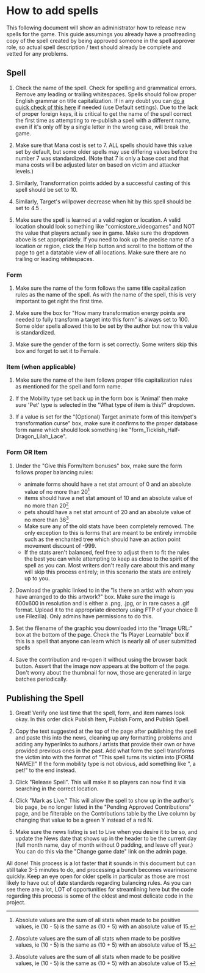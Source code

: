 # How to add spells

This following document will show an administrator how to release new spells for the game.  This guide assumings you already have a proofreading copy of the spell created by being approved someone in the spell approver role, so actual spell description / text should already be complete and vetted for any problems.

## Spell

1. Check the name of the spell.  Check for spelling and grammatical errors.  Remove any leading or trailing whitespaces.  Spells should follow proper English grammar on title capitalization.  If in any doubt you can [do a quick check of this here](https://capitalizemytitle.com/) if needed (use Default settings).  Due to the lack of proper foreign keys, it is critical to get the name of the spell correct the first time as attempting to re-publish a spell with a different name, even if it's only off by a single letter in the wrong case, will break the game.

1. Make sure that Mana cost is set to 7.  ALL spells should have this value set by default, but some older spells may use differing values before the number 7 was standardized.  (Note that 7 is only a base cost and that mana costs will be adjusted later on based on victim and attacker levels.)

1. Similarly, Transformation points added by a successful casting of this spell should be set to 10.

1. Similarly, Target's willpower decrease when hit by this spell should be set to 4.5 .

1. Make sure the spell is learned at a valid region or location.  A valid location should look something like "comicstore_videogames" and NOT the value that players actually see in game.  Make sure the dropdown above is set appropriately.  If you need to look up the precise name of a location or region, click the Help button and scroll to the bottom of the page to get a datatable view of all locations.  Make sure there are no trailing or leading whitespaces.

### Form

1. Make sure the name of the form follows the same title capitalization rules as the name of the spell.  As with the name of the spell, this is very important to get right the first time.

1. Make sure the box for "How many transformation energy points are needed to fully transform a target into this form" is always set to 100.  Some older spells allowed this to be set by the author but now this value is standardized.

1. Make sure the gender of the form is set correctly.  Some writers skip this box and forget to set it to Female.

### Item (when applicable)

1. Make sure the name of the item follows proper title capitalization rules as mentioned for the spell and form name.

1. If the Mobility type set back up in the form box is 'Animal' then make sure 'Pet' type is selected in the "What type of item is this?" dropdown.

1. If a value is set for the "(Optional)  Target animate form of this item/pet's transformation curse" box, make sure it confirms to the proper database form name which should look something like "form_Ticklish_Half-Dragon_Lilah_Lace".

### Form OR Item

1. Under the "Give this Form/Item bonuses" box, make sure the form follows proper balancing rules:
    - animate forms should have a net stat amount of 0 and an absolute value of no more than 20[^1]
    - items should have a net stat amount of 10 and an absolute value of no more than 20[^1]
    - pets should have a net stat amount of 20 and an absolute value of no more than 36[^1]
    - Make sure any of the old stats have been completely removed.  The only exception to this is forms that are meant to be entirely immobile such as the enchanted tree which should have an action point movement discount of -999.
    - If the stats aren't balanced, feel free to adjust them to fit the rules the best you can while attempting to keep as close to the spirit of the spell as you can.  Most writers don't really care about this and many will skip this process entirely; in this scenario the stats are entirely up to you.

1. Download the graphic linked to in the "Is there an artist with whom you have arranged to do this artwork?" box.  Make sure the image is 600x600 in resolution and is either a .png, .jpg, or in rare cases a .gif format.  Upload it to the appropriate directory using FTP of your choice (I use Filezilla).  Only admins have permissions to do this.

1. Set the filename of the graphic you downloaded into the "Image URL:" box at the bottom of the page.  Check the "Is Player Learnable" box if this is a spell that anyone can learn which is nearly all of user submitted spells

1. Save the contribution and re-open it without using the browser back button.  Assert that the image now appears at the bottom of the page.  Don't worry about the thumbnail for now, those are generated in large batches periodically.

## Publishing the Spell

1. Great!  Verify one last time that the spell, form, and item names look okay.  In this order click Publish Item, Publish Form, and Publish Spell.

1. Copy the text suggested at the top of the page after publishing the spell and paste this into the news, cleaning up any formatting problems and adding any hyperlinks to authors / artists that provide their own or have provided previous ones in the past.  Add what form the spell transforms the victim into with the format of "This spell turns its victim into [FORM NAME]!"  If the form mobility type is not obvious, add something like ", a pet!" to the end instead.

1. Click "Release Spell".  This will make it so players can now find it via searching in the correct location.

1. Click "Mark as Live."  This will allow the spell to show up in the author's bio page, be no longer listed in the "Pending Approved Contributions" page, and be filterable on the Contributions table by the Live column by changing that value to be a green Y instead of a red N.

1. Make sure the news listing is set to Live when you desire it to be so, and update the News date that shows up in the header to be the current day (full month name, day of month without 0 padding, and leave off year.)  You can do this via the "Change game date" link on the admin page.

All done!  This process is a lot faster that it sounds in this document but can still take 3-5 minutes to do, and processing a bunch becomes wearinesome quickly.  Keep an eye open for older spells in particular as those are most likely to have out of date standards regarding balancing rules.  As you can see there are a lot, LOT of opportunities for streamlining here but the code regarding this process is some of the oldest and most delicate code in the project.

[^1]: Absolute values are the sum of all stats when made to be positive values, ie (10 - 5) is the same as (10 + 5) with an absolute value of 15.
